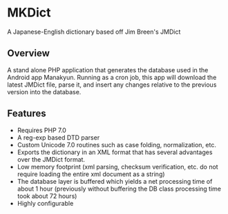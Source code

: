 # MKDict
A Japanese-English dictionary based off Jim Breen's JMDict

## Overview
A stand alone PHP application that generates the database used in the Android app Manakyun. Running as a cron job, this app will download the latest JMDict file, parse it, and insert any changes relative to the previous version into the database.

## Features
* Requires PHP 7.0
* A reg-exp based DTD parser
* Custom Unicode 7.0 routines such as case folding, normalization, etc.
* Exports the dictionary in an XML format that has several advantages over the JMDict format.
* Low memory footprint (xml parsing, checksum verification, etc. do not require loading the entire xml document as a string)
* The database layer is buffered which yields a net processing time of about 1 hour (previously without buffering the DB class processing time took about 72 hours)
* Highly configurable